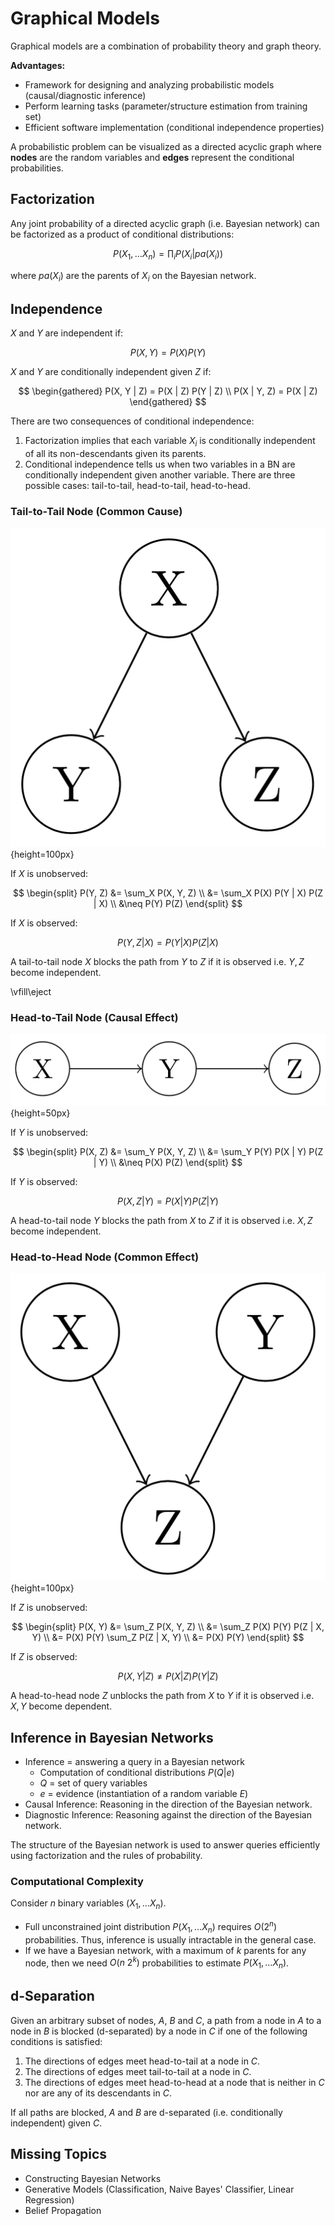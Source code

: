 # Graphical Models

Graphical models are a combination of probability theory and graph theory.

**Advantages:**

- Framework for designing and analyzing probabilistic models (causal/diagnostic inference)
- Perform learning tasks (parameter/structure estimation from training set)
- Efficient software implementation (conditional independence properties)

A probabilistic problem can be visualized as a directed acyclic graph where **nodes** are the random variables and **edges** represent the conditional probabilities.

## Factorization

Any joint probability of a directed acyclic graph (i.e. Bayesian network) can be factorized as a product of conditional distributions:

$$
P(X_1, \hdots X_n) = \prod_i P(X_i | pa(X_i))
$$

where $pa(X_i)$ are the parents of $X_i$ on the Bayesian network.

## Independence

$X$ and $Y$ are independent if:

$$
P(X, Y) = P(X) P(Y)
$$

$X$ and $Y$ are conditionally independent given $Z$ if:

$$
\begin{gathered}
P(X, Y | Z) = P(X | Z) P(Y | Z) \\
P(X | Y, Z) = P(X | Z)
\end{gathered}
$$

There are two consequences of conditional independence:

1. Factorization implies that each variable $X_i$ is conditionally independent of all its non-descendants given its parents.
2. Conditional independence tells us when two variables in a BN are conditionally independent given another variable. There are three possible cases: tail-to-tail, head-to-tail, head-to-head.

### Tail-to-Tail Node (Common Cause)

![Tail-to-Tail](img/Tail-to-Tail.png){height=100px}

If $X$ is unobserved:

$$
\begin{split}
P(Y, Z) &= \sum_X P(X, Y, Z) \\
        &= \sum_X P(X) P(Y | X) P(Z | X) \\
        &\neq P(Y) P(Z)
\end{split}
$$

If $X$ is observed:

$$
P(Y, Z | X) = P(Y | X) P(Z | X)
$$

A tail-to-tail node $X$ blocks the path from $Y$ to $Z$ if it is observed i.e. $Y, Z$ become independent.

\vfill\eject

### Head-to-Tail Node (Causal Effect)

![Head-to-Tail](img/Head-to-Tail.png){height=50px}

If $Y$ is unobserved:

$$
\begin{split}
P(X, Z) &= \sum_Y P(X, Y, Z) \\
        &= \sum_Y P(Y) P(X | Y) P(Z | Y) \\
        &\neq P(X) P(Z)
\end{split}
$$

If $Y$ is observed:

$$
P(X, Z | Y) = P(X | Y) P(Z | Y)
$$

A head-to-tail node $Y$ blocks the path from $X$ to $Z$ if it is observed i.e. $X, Z$ become independent.

### Head-to-Head Node (Common Effect)

![Head-to-Head](img/Head-to-Head.png){height=100px}

If $Z$ is unobserved:

$$
\begin{split}
P(X, Y) &= \sum_Z P(X, Y, Z) \\
        &= \sum_Z P(X) P(Y) P(Z | X, Y) \\
        &= P(X) P(Y) \sum_Z P(Z | X, Y) \\
        &= P(X) P(Y)
\end{split}
$$

If $Z$ is observed:

$$
P(X, Y | Z) \neq P(X | Z) P(Y | Z)
$$

A head-to-head node $Z$ unblocks the path from $X$ to $Y$ if it is observed i.e. $X, Y$ become dependent.

## Inference in Bayesian Networks

- Inference = answering a query in a Bayesian network
    - Computation of conditional distributions $P(Q | e)$
    - $Q$ = set of query variables
    - $e$ = evidence (instantiation of a random variable $E$)
- Causal Inference: Reasoning in the direction of the Bayesian network.
- Diagnostic Inference: Reasoning against the direction of the Bayesian network.

The structure of the Bayesian network is used to answer queries efficiently using factorization and the rules of probability.

### Computational Complexity

Consider $n$ binary variables $(X_1, \hdots X_n)$.

- Full unconstrained joint distribution $P(X_1, \hdots X_n)$ requires $O(2^n)$ probabilities. Thus, inference is usually intractable in the general case.
- If we have a Bayesian network, with a maximum of $k$ parents for any node, then we need $O(n \: 2^k)$ probabilities to estimate $P(X_1, \hdots X_n)$.

## d-Separation

Given an arbitrary subset of nodes, $A$, $B$ and $C$, a path from a node in $A$ to a node in $B$ is blocked (d-separated) by a node in $C$ if one of the following conditions is satisfied:

1. The directions of edges meet head-to-tail at a node in $C$.
2. The directions of edges meet tail-to-tail at a node in $C$.
3. The directions of edges meet head-to-head at a node that is neither in $C$ nor are any of its descendants in $C$.

If all paths are blocked, $A$ and $B$ are d-separated (i.e. conditionally independent) given $C$.

## Missing Topics
- Constructing Bayesian Networks
- Generative Models (Classification, Naive Bayes' Classifier, Linear Regression)
- Belief Propagation
